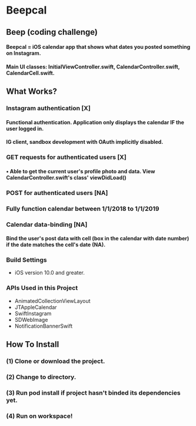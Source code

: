 #  Beepcal

## Beep (coding challenge)
#### Beepcal = iOS calendar app that shows what dates you posted something on Instagram.
#### Main UI classes: InitialViewController.swift, CalendarController.swift, CalendarCell.swift.

## What Works?

### Instagram authentication [X]
#### Functional authentication. Application only displays the calendar IF the user logged in.
#### IG client, sandbox development with OAuth implicitly disabled.

### GET requests for authenticated users [X]
#### • Able to get the current user's profile photo and data. View CalendarController.swift's class' viewDidLoad()

### POST for authenticated users [NA]
### Fully function calendar between 1/1/2018 to 1/1/2019

### Calendar data-binding [NA]
#### Bind the user's post data with cell (box in the calendar with date number) if the date matches the cell's date (NA).

### Build Settings
* iOS version 10.0 and greater.

### APIs Used in this Project
* AnimatedCollectionViewLayout
* JTAppleCalendar
* SwiftInstagram
* SDWebImage
* NotificationBannerSwift


## How To Install
### (1) Clone or download the project.
### (2) Change to directory.
### (3) Run pod install if project hasn't binded its dependencies yet.
### (4) Run on workspace!

